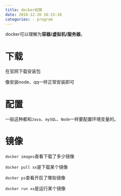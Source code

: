 ```yaml
---
title: docker初探
date: 2018-12-26 16:15:18
categories: - program
---
```


docker可以理解为**容器/虚拟机/服务器**。

# 下载

在官网下载安装包

像安装node、qq一样正常安装即可

# 配置

一般这种都和`Java`、`mySQL`、`Node`一样要配置环境变量的。

# 镜像

`docker images`查看下载了多少镜像

`docker pull xx`是下载某个镜像

`docker ps`查看开启了哪些镜像

`docker run xx`是运行某个镜像